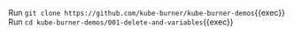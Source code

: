 Run `git clone https://github.com/kube-burner/kube-burner-demos`{{exec}}
Run `cd kube-burner-demos/001-delete-and-variables`{{exec}}